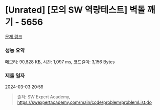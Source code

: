 # [Unrated] [모의 SW 역량테스트] 벽돌 깨기 - 5656 

[문제 링크](https://swexpertacademy.com/main/code/problem/problemDetail.do?contestProbId=AWXRQm6qfL0DFAUo) 

### 성능 요약

메모리: 90,828 KB, 시간: 1,097 ms, 코드길이: 3,156 Bytes

### 제출 일자

2024-03-03 20:59



> 출처: SW Expert Academy, https://swexpertacademy.com/main/code/problem/problemList.do